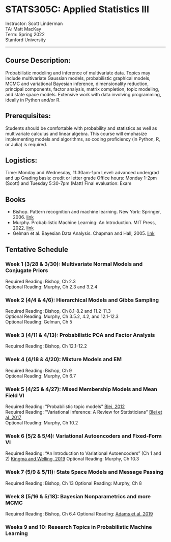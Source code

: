 # STATS305C: Applied Statistics III
Instructor: Scott Linderman <br>
TA: Matt MacKay <br>
Term: Spring 2022 <br>
Stanford University

---

## Course Description: 
Probabilistic modeling and inference of multivariate data. Topics may include multivariate Gaussian models, probabilistic graphical models, MCMC and variational Bayesian inference, dimensionality reduction, principal components, factor analysis, matrix completion, topic modeling, and state space models. Extensive work with data involving programming, ideally in Python and/or R. 

## Prerequisites:
Students should be comfortable with probability and statistics as well as multivariate calculus and linear algebra. This course will emphasize implementing models and algorithms, so coding proficiency (in Python, R, or Julia) is required.

## Logistics:
Time: Monday and Wednesday, 11:30am-1pm 
Level: advanced undergrad and up
Grading basis: credit or letter grade
Office hours: Monday 1-2pm (Scott) and Tuesday 5:30-7pm (Matt)
Final evaluation: Exam

## Books
- Bishop. Pattern recognition and machine learning. New York: Springer, 2006. [link](https://www.microsoft.com/en-us/research/uploads/prod/2006/01/Bishop-Pattern-Recognition-and-Machine-Learning-2006.pdf)
- Murphy. Probabilistic Machine Learning: An Introduction. MIT Press, 2022. [link](https://probml.github.io/pml-book/book1.html)
- Gelman et al. Bayesian Data Analysis. Chapman and Hall, 2005. [link](http://www.stat.columbia.edu/~gelman/book/)

## Tentative Schedule

### Week 1 (3/28 & 3/30): Multivariate Normal Models and Conjugate Priors
Required Reading: Bishop, Ch 2.3 <br>
Optional Reading: Murphy, Ch 2.3 and 3.2.4 <br>

### Week 2 (4/4 & 4/6): Hierarchical Models and Gibbs Sampling
Required Reading: Bishop, Ch 8.1-8.2 and 11.2-11.3 <br>
Optional Reading: Murphy, Ch 3.5.2, 4.2, and 12.1-12.3 <br>
Optional Reading: Gelman, Ch 5

### Week 3 (4/11 & 4/13): Probabilistic PCA and Factor Analysis
Required Reading: Bishop, Ch 12.1-12.2 

### Week 4 (4/18 & 4/20): Mixture Models and EM
Required Reading: Bishop, Ch 9 <br>
Optional Reading: Murphy, Ch 6.7

### Week 5 (4/25 & 4/27): Mixed Membership Models and Mean Field VI
Required Reading: "Probabilistic topic models" [Blei, 2012](http://www.cs.columbia.edu/~blei/fogm/2020F/readings/Blei2012.pdf) <br>
Required Reading: "Variational Inference: A Review for Statisticians” [Blei et al, 2017](https://www.tandfonline.com/doi/full/10.1080/01621459.2017.1285773) <br>
Optional Reading: Murphy, Ch 10.2

### Week 6 (5/2 & 5/4): Variational Autoencoders and Fixed-Form VI
Required Reading: “An Introduction to Variational Autoencoders” (Ch 1 and 2) [Kingma and Welling, 2019](https://arxiv.org/pdf/1906.02691.pdf)
Optional Reading: Murphy, Ch 10.3

### Week 7 (5/9 & 5/11): State Space Models and Message Passing
Required Reading: Bishop, Ch 13
Optional Reading: Murphy, Ch 8

### Week 8 (5/16 & 5/18): Bayesian Nonparametrics and more MCMC
Required Reading: Bishop, Ch 6.4
Optional Reading: [Adams et al, 2019](https://homepages.inf.ed.ac.uk/imurray2/pub/09poisson/adams-murray-mackay-2009b.pdf)

### Weeks 9 and 10: Research Topics in Probabilistic Machine Learning


